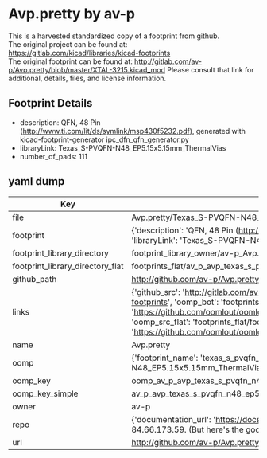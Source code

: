 # Avp.pretty by av-p  
This is a harvested standardized copy of a footprint from github.  
The original project can be found at:  
https://gitlab.com/kicad/libraries/kicad-footprints  
The original footprint can be found at:
http://gitlab.com/av-p/Avp.pretty/blob/master/XTAL-3215.kicad_mod
Please consult that link for additional, details, files, and license information.  
## Footprint Details
* description: QFN, 48 Pin (http://www.ti.com/lit/ds/symlink/msp430f5232.pdf), generated with kicad-footprint-generator ipc_dfn_qfn_generator.py  
* libraryLink: Texas_S-PVQFN-N48_EP5.15x5.15mm_ThermalVias  
* number_of_pads: 111  
## yaml dump  
| Key | Value |  
| --- | --- |  
| file | Avp.pretty/Texas_S-PVQFN-N48_EP5.15x5.15mm_ThermalVias.kicad_mod |  
| footprint | {'description': 'QFN, 48 Pin (http://www.ti.com/lit/ds/symlink/msp430f5232.pdf), generated with kicad-footprint-generator ipc_dfn_qfn_generator.py', 'libraryLink': 'Texas_S-PVQFN-N48_EP5.15x5.15mm_ThermalVias', 'number_of_pads': 111} |  
| footprint_library_directory | footprint_library_owner/av-p_Avp.pretty |  
| footprint_library_directory_flat | footprints_flat/av_p_avp_texas_s_pvqfn_n48_ep5_15x5_15mm_thermalvias/working |  
| github_path | http://github.com/av-p/Avp.pretty/blob/master/Texas_S-PVQFN-N48_EP5.15x5.15mm_ThermalVias.kicad_mod |  
| links | {'github_src': 'http://gitlab.com/av-p/Avp.pretty/blob/master/XTAL-3215.kicad_mod', 'github_src_repo': 'https://gitlab.com/kicad/libraries/kicad-footprints', 'oomp_bot': 'footprints/av_p_avp_texas_s_pvqfn_n48_ep5_15x5_15mm_thermalvias/working', 'oomp_bot_github': 'https://github.com/oomlout/oomlout_oomp_footprint_bot/tree/main/footprints/av_p_avp_texas_s_pvqfn_n48_ep5_15x5_15mm_thermalvias/working', 'oomp_src_flat': 'footprints_flat/footprints_flat/av_p_avp_texas_s_pvqfn_n48_ep5_15x5_15mm_thermalvias/working', 'oomp_src_flat_github': 'https://github.com/oomlout/oomlout_oomp_footprint_src/tree/main/footprints_flat/av_p_avp_texas_s_pvqfn_n48_ep5_15x5_15mm_thermalvias/working'} |  
| name | Avp.pretty |  
| oomp | {'footprint_name': 'texas_s_pvqfn_n48_ep5_15x5_15mm_thermalvias', 'library_name': 'avp', 'original_filename': 'Avp.pretty/Texas_S-PVQFN-N48_EP5.15x5.15mm_ThermalVias.kicad_mod', 'owner_name': 'av_p'} |  
| oomp_key | oomp_av_p_avp_texas_s_pvqfn_n48_ep5_15x5_15mm_thermalvias |  
| oomp_key_simple | av_p_avp_texas_s_pvqfn_n48_ep5_15x5_15mm_thermalvias |  
| owner | av-p |  
| repo | {'documentation_url': 'https://docs.github.com/rest/overview/resources-in-the-rest-api#rate-limiting', 'message': "API rate limit exceeded for 84.66.173.59. (But here's the good news: Authenticated requests get a higher rate limit. Check out the documentation for more details.)"} |  
| url | http://github.com/av-p/Avp.pretty |  

